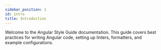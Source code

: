 ```yaml
---
sidebar_position: 1
id: intro
title: Introduction
---
```


Welcome to the Angular Style Guide documentation. This guide covers best practices for writing Angular code, setting up linters, formatters, and example configurations.